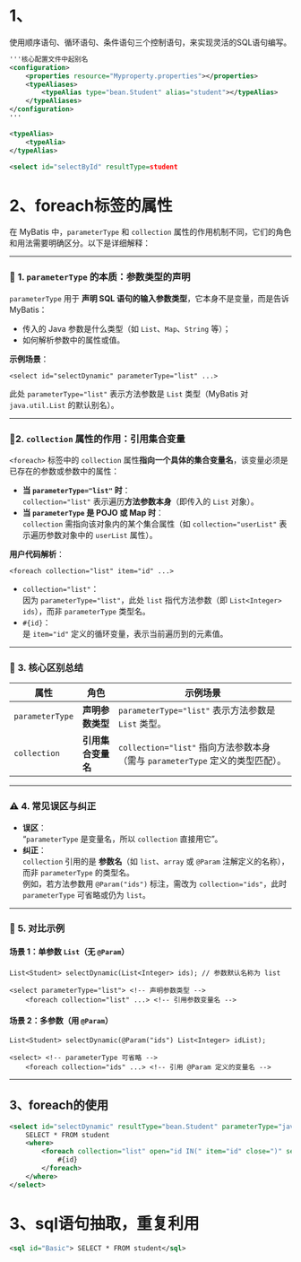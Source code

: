 # 1、
使用顺序语句、循环语句、条件语句三个控制语句，来实现灵活的SQL语句编写。

```xml
'''核心配置文件中起别名
<configuration>  
    <properties resource="Myproperty.properties"></properties>  
    <typeAliases>        
	    <typeAlias type="bean.Student" alias="student"></typeAlias>  
    </typeAliases>
</configuration>
'''

<typeAlias>
	<typeAlia>
</typeAlias>

<select id="selectById" resultType=student 
```

# 2、foreach标签的属性
在 MyBatis 中，`parameterType` 和 `collection` 属性的作用机制不同，它们的角色和用法需要明确区分。以下是详细解释：

---

### 🔧 ​**​1. `parameterType` 的本质：参数类型的声明​**​

`parameterType` 用于 ​**​声明 SQL 语句的输入参数类型​**​，它本身不是变量，而是告诉 MyBatis：

- 传入的 Java 参数是什么类型（如 `List`、`Map`、`String` 等）；
- 如何解析参数中的属性或值。

​**​示例场景​**​：

```
<select id="selectDynamic" parameterType="list" ...>
```

此处 `parameterType="list"` 表示方法参数是 `List` 类型（MyBatis 对 `java.util.List` 的默认别名）。

---

### 🔄 ​**​2. `collection` 属性的作用：引用集合变量​**​

`<foreach>` 标签中的 `collection` 属性 ​**​指向一个具体的集合变量名​**​，该变量必须是已存在的参数或参数中的属性：

- ​**​当 `parameterType="list"` 时​**​：  
    `collection="list"` 表示遍历 ​**​方法参数本身​**​（即传入的 `List` 对象）。
- ​**​当 `parameterType` 是 POJO 或 Map 时​**​：  
    `collection` 需指向该对象内的某个集合属性（如 `collection="userList"` 表示遍历参数对象中的 `userList` 属性）。

​**​用户代码解析​**​：

```
<foreach collection="list" item="id" ...>
```

- `collection="list"`：  
    因为 `parameterType="list"`，此处 `list` 指代方法参数（即 `List<Integer> ids`），而非 `parameterType` 类型名。
- `#{id}`：  
    是 `item="id"` 定义的循环变量，表示当前遍历到的元素值。

---

### 💎 ​**​3. 核心区别总结​**​

| ​**​属性​**​      | ​**​角色​**​      | ​**​示例场景​**​                                              |
| --------------- | --------------- | --------------------------------------------------------- |
| `parameterType` | ​**​声明参数类型​**​  | `parameterType="list"` 表示方法参数是 `List` 类型。                 |
| `collection`    | ​**​引用集合变量名​**​ | `collection="list"` 指向方法参数本身（需与 `parameterType` 定义的类型匹配）。 |

---

### ⚠️ ​**​4. 常见误区与纠正​**​

- ​**​误区​**​：  
    “`parameterType` 是变量名，所以 `collection` 直接用它”。
- ​**​纠正​**​：  
    `collection` 引用的是 ​**​参数名​**​（如 `list`、`array` 或 `@Param` 注解定义的名称），而非 `parameterType` 的类型名。  
    例如，若方法参数用 `@Param("ids")` 标注，需改为 `collection="ids"`，此时 `parameterType` 可省略或仍为 `list`。

---

### 🌰 ​**​5. 对比示例​**​

#### 场景 1：单参数 `List`（无 `@Param`）

```
List<Student> selectDynamic(List<Integer> ids); // 参数默认名称为 list
```

```
<select parameterType="list"> <!-- 声明参数类型 -->
    <foreach collection="list" ...> <!-- 引用参数变量名 -->
```

#### 场景 2：多参数（用 `@Param`）

```
List<Student> selectDynamic(@Param("ids") List<Integer> idList);
```

```
<select> <!-- parameterType 可省略 -->
    <foreach collection="ids" ...> <!-- 引用 @Param 定义的变量名 -->
```

---


## 3、foreach的使用
```xml
<select id="selectDynamic" resultType="bean.Student" parameterType="java.util.List">  
    SELECT * FROM student  
    <where>  
        <foreach collection="list" open="id IN(" item="id" close=")" separator=",">  
            #{id}  
        </foreach>  
    </where>
</select>
```

# 3、sql语句抽取，重复利用
```xml
<sql id="Basic"> SELECT * FROM student</sql>
```